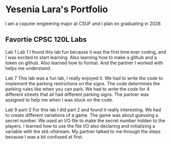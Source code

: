 
# Yesenia Lara's Portfolio

I am a coputer engieering major at CSUF and I plan on graduating in 2028

## Favortie CPSC 120L Labs


Lab 1
   Lab 1 I found this lab fun because it was the first time ever coding, and I was excited to start learning. Also learning how to make a github and a token on github. Also learned how to format. And the partner I worked with helps me understand.


Lab 7
   This lab was a fun lab, I really enjoyed it. We had to write the code to implement the parking restrictions on the signs. The code determines the parking rules like when you can park. We had to write the code for 4 different streets that all had different parking signs. The partner was assigned to help me when I was stuck on the code.


Lab 9 part-2
   For this lab I did part 2 and found it really interesting. We had to create different variations of a game. The game was about guessing a secret number. We used an I/O file to make the secret number hidden to the players. I learned how to use the file I/O also declaring and initializing a variable with the std::ofstream. My partner talked to me through the steps because I was a bit confused at first.
